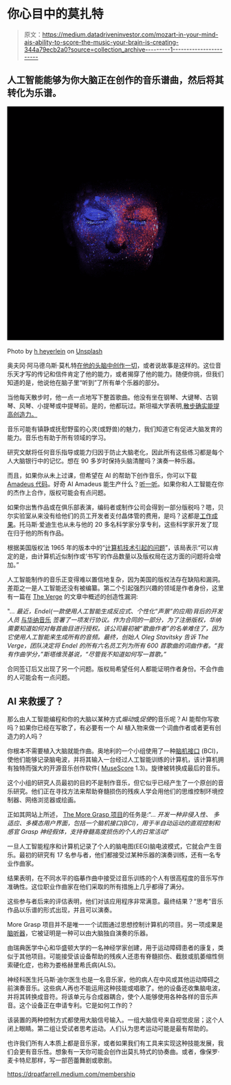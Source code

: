# 你心目中的莫扎特

> 原文：<https://medium.datadriveninvestor.com/mozart-in-your-mind-ais-ability-to-score-the-music-your-brain-is-creating-344a79ecb2a0?source=collection_archive---------1----------------------->

## 人工智能能够为你大脑正在创作的音乐谱曲，然后将其转化为乐谱。

![](img/96c63791df6c5e8a216c83bdd3b830ad.png)

Photo by [h heyerlein](https://unsplash.com/@heyerlein?utm_source=unsplash&utm_medium=referral&utm_content=creditCopyText) on [Unsplash](https://unsplash.com/search/photos/human?utm_source=unsplash&utm_medium=referral&utm_content=creditCopyText)

奥夫冈·阿马德乌斯·莫札特[在他的头脑中创作一切](https://robertgreenbergmusic.com/music-history-monday-how-did-mozart-do-it/)，或者说故事是这样的。这位音乐天才写的传记和信件肯定了他的能力，或者揭穿了他的能力。随便你挑，但我们知道的是，他说他在脑子里“听到”了所有单个乐器的部分。

当他每天散步时，他一点一点地写下整首歌曲。他没有坐在钢琴、大键琴、古钢琴、风琴、小提琴或中提琴前。是的，他都玩过。斯坦福大学表明,[散步确实能提高创造力。](https://news.stanford.edu/2014/04/24/walking-vs-sitting-042414/)

音乐可能有镇静或抚慰野蛮的心灵(或野兽)的魅力，我们知道它有促进大脑发育的能力。音乐也有助于所有领域的学习。

研究文献将任何音乐指导或能力归因于防止大脑老化，因此所有这些练习都是每个人大脑银行中的记忆。想在 90 多岁时保持头脑清醒吗？演奏一种乐器。

而且，如果你从未上过课，但希望在 AI 的帮助下创作音乐，你可以下载 [Amadeus 代码](https://amadeuscode.com/top)。好奇 AI Amadeus 能生产什么？[听一听](https://www.youtube.com/watch?v=HwhCS4-WaHE&list=PL9GCBLbVBOsMr7YVQwYNsR7lnSZwOLaFR&index=1)。如果你和人工智能在你的杰作上合作，版权可能会有点问题。

如果你出售作品或在俱乐部表演，编码者或制作公司会得到一部分版税吗？嗯，贝尔实验室从来没有给他们的员工开发者支付晶体管的费用，是吗？这都是[工作成果](https://simplicable.com/new/work-product)。托马斯·爱迪生也从未与他的 20 多名科学家分享专利，这些科学家开发了现在归于他的所有作品。

根据美国版权法 1965 年的版本中的“[计算机技术引起的问题](https://search.copyright.gov/search?query=Problems+Arising+From+Computer+Technology&utf8=%E2%9C%93&affiliate=copyright)”，该局表示“可以肯定的是，由计算机近似制作或‘书写’的作品数量以及版权局在这方面的问题将会增加。”

人工智能制作的音乐正变得难以置信地复杂，因为美国的版权法存在缺陷和漏洞。差距之一是人工智能还没有被编纂。第二个引起强烈兴趣的领域是作者身份，这里有一篇在 [The Verge](https://www.theverge.com/2019/4/17/18299563/ai-algorithm-music-law-copyright-human) 的文章中概述的创造性漏洞:

"… *最近，Endel(一款使用人工智能生成反应式、个性化“声景”的应用)背后的开发人员* [与华纳音乐](https://www.theverge.com/2019/3/27/18283084/warner-music-algorithm-signed-ambient-music-endel) *签署了一项发行协议。作为合同的一部分，为了注册版权，华纳需要知道如何对每首曲目进行授权。该公司最初被“歌曲作者”的名单难住了，因为它使用人工智能来生成所有的音频。最终，创始人 Oleg Stavitsky 告诉 The Verge，团队决定将 Endel 的所有六名员工列为所有 600 首歌曲的词曲作者。“我有作曲学分，”斯塔维茨基说，“尽管我不知道如何写一首歌。”*

合同签订后又出现了另一个问题。版权局希望任何人都能证明作者身份。不会作曲的人可能会有一点问题。

## AI 来救援了？

那么由人工智能编程和你的大脑以某种方式*煽动*或*促使*的音乐呢？AI 能帮你写歌吗？如果你已经在写歌了，有必要有一个 AI 植入物来做一个词曲作者或者更有创造力的人吗？

你根本不需要植入大脑就能作曲。奥地利的一个小组使用了一种[脑机接口](http://www.moregrasp.eu/technologies/Brain-Computer-Interfaces) (BCI)，使他们能够记录脑电波，并将其输入一台经过人工智能训练的计算机，该计算机拥有独特而强大的开源音乐创作软件( [MuseScore](https://musescore.com/sheetmusic) 1.3)。旋律被转换成最后的音乐。

这个小组的研究人员最初的目的不是制作音乐，但它似乎已经产生了一个原创的音乐研究。他们正在寻找方法来帮助脊髓损伤的残疾人学会用他们的思维控制环境控制器、网络浏览器或绘画。

正如其网站上所述， [The More Grasp 项目](http://www.moregrasp.eu/)的任务是:“… *开发一种非侵入性、* *多适应、多模态用户界面，包括一个脑机接口(BCI)，用于半自动运动的直观控制和感官 Grasp 神经假体，支持脊髓高度损伤的个人的日常活动*”

一旦人工智能程序和计算机记录了个人的脑电图(EEG)脑电波模式，它就会产生音乐。最初的研究有 17 名参与者，他们都接受过某种乐器的演奏训练，还有一名专业作曲家。

结果表明，在不同水平的临摹作曲中接受过音乐训练的个人有很高程度的音乐写作准确性。这位职业作曲家在他们采取的所有措施上几乎都得了满分。

这些参与者后来的评估表明，他们对该应用程序非常满意。最终结果？“思考”音乐作品以乐谱的形式出现，并且可以演奏。

More Grasp 项目并不是唯一一个试图通过思想控制计算机的项目。另一项成果是[脑听器](http://www.deuelingthumbs.com/brain-music-instrument/)，它被证明是一种可以由大脑独自演奏的乐器。

由瑞典医学中心和华盛顿大学的一名神经学家创建，用于运动障碍患者的康复，类似于其他项目。可能接受该设备帮助的残疾人还患有脊髓损伤、截肢或肌萎缩性侧索硬化症，也称为娄格赫里希氏病(ALS)。

神经科医生托马斯·迪尔医生也是一名音乐家，他的病人在中风或其他运动障碍之前演奏音乐。这些病人再也不能运用这种技能或唱歌了。他的设备还收集脑电波，并将其转换成音符。将该单元与合成器耦合，使个人能够使用各种各样的音乐声音。这个设备正在申请专利。它是如何工作的？

该装置的两种控制方式都使用大脑信号输入。一组大脑信号来自视觉皮层；这个人闭上眼睛。第二组让受试者思考运动。人们认为思考运动可能是最有帮助的。

也许我们所有人本质上都是音乐家，或者如果我们有工具来实现这种技能发展，我们会更有音乐性。想象有一天你可能会创作出莫扎特式的协奏曲。或者，像保罗·麦卡特尼那样，写一部芭蕾舞剧或歌剧。

https://drpatfarrell.medium.com/membership